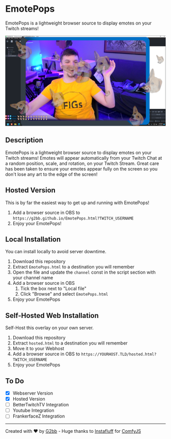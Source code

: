 # EmotePops
EmotePops is a lightweight browser source to display emotes on your Twitch streams!
<br>

![Preview Image](preview.png)

## Description
EmotePops is a lightweight browser source to display emotes on your Twitch streams! Emotes will appear automatically from your Twitch Chat at a random position, scale, and rotation, on your Twitch Stream. Great care has been taken to ensure your emotes appear fully on the screen so you don't lose any art to the edge of the screen!

## Hosted Version
This is by far the easiest way to get up and running with EmotePops!
1. Add a browser source in OBS to `https://g2bb.github.io/EmotePops.html?TWITCH_USERNAME`
2. Enjoy your EmotePops!

## Local Installation
You can install locally to avoid server downtime.
1. Download this repository
2. Extract `EmotePops.html` to a destination you will remember
3. Open the file and update the `channel` const in the script section with your channel name
4. Add a browser source in OBS
    1. Tick the box next to "Local file"
    2. Click "Browse" and select `EmotePops.html`
5. Enjoy your EmotePops

## Self-Hosted Web Installation
Self-Host this overlay on your own server.
1. Download this repository
2. Extract `hosted.html` to a destination you will remember
3. Move it to your Webhost
4. Add a browser source in OBS to `https://YOURHOST.TLD/hosted.html?TWITCH_USERNAME`
5. Enjoy your EmotePops

## To Do
- [x] Webserver Version
- [X] Hosted Version
- [ ] BetterTwitchTV Integration
- [ ] Youtube Integration
- [ ] FrankerfaceZ Integration

---
Created with ❤️ by [G2bb](https://twitch.tv/g2bb) - Huge thanks to [Instafluff](https://github.com/instafluff/) for [ComfyJS](https://github.com/instafluff/ComfyJS)
